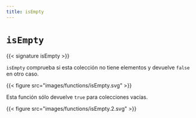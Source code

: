 ```yaml
---
title: isEmpty
---
```


# `isEmpty`

{{< signature isEmpty >}}

`isEmpty` comprueba si esta colección no tiene elementos y devuelve `false` en otro caso.

{{< figure src="images/functions/isEmpty.svg" >}}

Esta función sólo devuelve `true` para colecciones vacías.

{{< figure src="images/functions/isEmpty.2.svg" >}}
